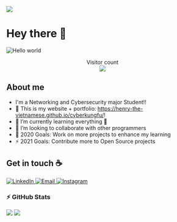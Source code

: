 ![](https://komarev.com/ghpvc/?username=henry-the-vietnamese&color=blue)

# Hey there :wave:

<img src="https://raw.githubusercontent.com/sagar-viradiya/sagar-viradiya/master/resources/banner.png" alt="Hello world">

<p align="center"> 
  Visitor count<br>
  <img src="https://profile-counter.glitch.me/sagar-viradiya/count.svg" />
</p>


## About me

- I'm a Networking and Cybersecurity major Student!!
- 🔭 This is my website + portfolio: https://henry-the-vietnamese.github.io/cyberkungfu/!
- 🌱 I’m currently learning everything 🤣
- 👯 I’m looking to collaborate with other programmers
- 🥅 2020 Goals: Work on more projects to enhance my learning
- ⚡ 2021 Goals: Contribute more to Open Source projects

## Get in touch :coffee:

<a target="_blank" href="https://www.linkedin.com/in/tanducmai/" target="_blank">
<img alt="LinkedIn" src="https://img.shields.io/badge/LinkedIn-0077B5?style=for-the-badge&logo=linkedin&logoColor=white" />
</a>

<a target="_blank" href="mailto:tan.duc.work@gmail.com" target="_blank">
<img alt="Email" src="https://img.shields.io/badge/Gmail-D14836?style=for-the-badge&logo=gmail&logoColor=white" />
</a>

<a target="_blank" href="https://www.instagram.com/henry.maii/" target="_blank">
<img alt="Instagram" src="https://img.shields.io/badge/Instagram-E4405F?style=for-the-badge&logo=instagram&logoColor=white" />
</a>


### :zap: GitHub Stats

<img src="https://github-readme-stats.vercel.app/api?username=henry-the-vietnamese&show_icons=true&count_private=true,issues&hide_border=true" />
<img src="https://github-readme-stats.vercel.app/api/top-langs/?username=henry-the-vietnamese&layout=compact&show_icons=true&hide_border=true" />
